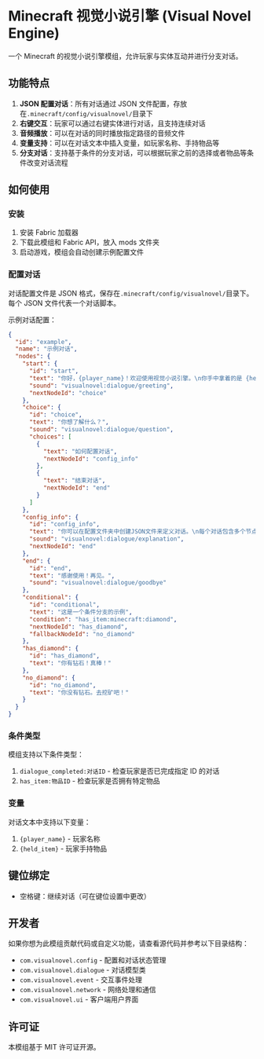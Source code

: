 # Minecraft 视觉小说引擎 (Visual Novel Engine)

一个 Minecraft 的视觉小说引擎模组，允许玩家与实体互动并进行分支对话。

## 功能特点

1. **JSON 配置对话**：所有对话通过 JSON 文件配置，存放在`.minecraft/config/visualnovel/`目录下
2. **右键交互**：玩家可以通过右键实体进行对话，且支持连续对话
3. **音频播放**：可以在对话的同时播放指定路径的音频文件
4. **变量支持**：可以在对话文本中插入变量，如玩家名称、手持物品等
5. **分支对话**：支持基于条件的分支对话，可以根据玩家之前的选择或者物品等条件改变对话流程

## 如何使用

### 安装

1. 安装 Fabric 加载器
2. 下载此模组和 Fabric API，放入 mods 文件夹
3. 启动游戏，模组会自动创建示例配置文件

### 配置对话

对话配置文件是 JSON 格式，保存在`.minecraft/config/visualnovel/`目录下。每个 JSON 文件代表一个对话脚本。

示例对话配置：

```json
{
  "id": "example",
  "name": "示例对话",
  "nodes": {
    "start": {
      "id": "start",
      "text": "你好，{player_name}！欢迎使用视觉小说引擎。\n你手中拿着的是 {held_item}。",
      "sound": "visualnovel:dialogue/greeting",
      "nextNodeId": "choice"
    },
    "choice": {
      "id": "choice",
      "text": "你想了解什么？",
      "sound": "visualnovel:dialogue/question",
      "choices": [
        {
          "text": "如何配置对话",
          "nextNodeId": "config_info"
        },
        {
          "text": "结束对话",
          "nextNodeId": "end"
        }
      ]
    },
    "config_info": {
      "id": "config_info",
      "text": "你可以在配置文件夹中创建JSON文件来定义对话。\n每个对话包含多个节点和选择分支。",
      "sound": "visualnovel:dialogue/explanation",
      "nextNodeId": "end"
    },
    "end": {
      "id": "end",
      "text": "感谢使用！再见。",
      "sound": "visualnovel:dialogue/goodbye"
    },
    "conditional": {
      "id": "conditional",
      "text": "这是一个条件分支的示例",
      "condition": "has_item:minecraft:diamond",
      "nextNodeId": "has_diamond",
      "fallbackNodeId": "no_diamond"
    },
    "has_diamond": {
      "id": "has_diamond",
      "text": "你有钻石！真棒！"
    },
    "no_diamond": {
      "id": "no_diamond",
      "text": "你没有钻石。去挖矿吧！"
    }
  }
}
```

### 条件类型

模组支持以下条件类型：

1. `dialogue_completed:对话ID` - 检查玩家是否已完成指定 ID 的对话
2. `has_item:物品ID` - 检查玩家是否拥有特定物品

### 变量

对话文本中支持以下变量：

1. `{player_name}` - 玩家名称
2. `{held_item}` - 玩家手持物品

## 键位绑定

- 空格键：继续对话（可在键位设置中更改）

## 开发者

如果你想为此模组贡献代码或自定义功能，请查看源代码并参考以下目录结构：

- `com.visualnovel.config` - 配置和对话状态管理
- `com.visualnovel.dialogue` - 对话模型类
- `com.visualnovel.event` - 交互事件处理
- `com.visualnovel.network` - 网络处理和通信
- `com.visualnovel.ui` - 客户端用户界面

## 许可证

本模组基于 MIT 许可证开源。
